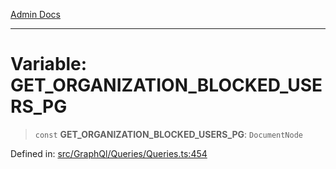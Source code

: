 [Admin Docs](/)

***

# Variable: GET\_ORGANIZATION\_BLOCKED\_USERS\_PG

> `const` **GET\_ORGANIZATION\_BLOCKED\_USERS\_PG**: `DocumentNode`


Defined in: [src/GraphQl/Queries/Queries.ts:454](https://github.com/PalisadoesFoundation/talawa-admin/blob/main/src/GraphQl/Queries/Queries.ts#L454)
